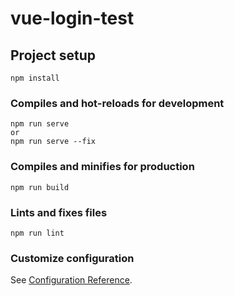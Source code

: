 # vue-login-test

## Project setup
```
npm install
```

### Compiles and hot-reloads for development
```
npm run serve
or
npm run serve --fix
```

### Compiles and minifies for production
```
npm run build
```

### Lints and fixes files
```
npm run lint
```

### Customize configuration
See [Configuration Reference](https://cli.vuejs.org/config/).
